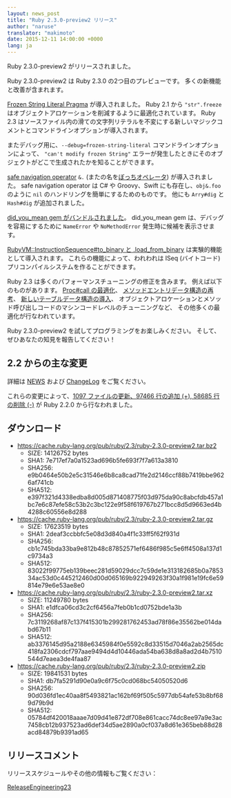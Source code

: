 ```yaml
---
layout: news_post
title: "Ruby 2.3.0-preview2 リリース"
author: "naruse"
translator: "makimoto"
date: 2015-12-11 14:00:00 +0000
lang: ja
---
```


Ruby 2.3.0-preview2 がリリースされました。

Ruby 2.3.0-preview2 は Ruby 2.3.0 の2つ目のプレビューです。
多くの新機能と改善が含まれます。

[Frozen String Literal Pragma](https://bugs.ruby-lang.org/issues/11473) が導入されました。
Ruby 2.1 から `"str".freeze` はオブジェクトアロケーションを削減するように最適化されています。
Ruby 2.3 はソースファイル内の滑ての文字列リテラルを不変にする新しいマジックコメントとコマンドラインオプションが導入されます。

またデバッグ用に、`--debug=frozen-string-literal` コマンドラインオプションによって、
`"can't modify frozen String"` エラーが発生したときにそのオブジェクトがどこで生成されたかを知ることができます。

[safe navigation operator](https://bugs.ruby-lang.org/issues/11537) `&.` (またの名を[ぼっちオペレータ](https://instagram.com/p/-M9l6mRPLR/)) が導入されました。
safe navigation operator は C# や Groovy、Swift にも存在し、`obj&.foo` のように `nil` のハンドリングを簡単にするためのものです。
他にも `Arry#dig` と `Hash#dig` が追加されました。

[did_you_mean gem がバンドルされました](https://bugs.ruby-lang.org/issues/11252)。
did_you_mean gem は、デバッグを容易にするために `NameError` や `NoMethodError` 発生時に候補を表示させます。

[RubyVM::InstructionSequence#to_binary と .load_from_binary](https://bugs.ruby-lang.org/issues/11788) は実験的機能として導入されます。
これらの機能によって、われわれは ISeq (バイトコード) プリコンパイルシステムを作ることができます。

Ruby 2.3 は多くのパフォーマンスチューニングの修正を含みます。
例えば以下のものがあります。
[Proc#call の最適化](https://bugs.ruby-lang.org/issues/11569)、
[メソッドエントリデータ構造の再考](https://bugs.ruby-lang.org/issues/11278)、
[新しいテーブルデータ構造の導入](https://bugs.ruby-lang.org/issues/11420)、
オブジェクトアロケーションとメソッド呼び出しコードのマシンコードレベルのチューニングなど、
その他多くの最適化が行なわれています。

Ruby 2.3.0-preview2 を試してプログラミングをお楽しみください。
そして、ぜひあなたの知見を報告してください！

## 2.2 からの主な変更

詳細は [NEWS](https://github.com/ruby/ruby/blob/v2_3_0_preview2/NEWS) および
[ChangeLog](https://github.com/ruby/ruby/blob/v2_3_0_preview2/ChangeLog)
をご覧ください。

これらの変更によって、[1097 ファイルの更新、97466 行の追加 (+), 58685 行の削除 (-)](https://github.com/ruby/ruby/compare/v2_2_0...v2_3_0_preview2) が Ruby 2.2.0 から行なわれました。

## ダウンロード

* <https://cache.ruby-lang.org/pub/ruby/2.3/ruby-2.3.0-preview2.tar.bz2>
  * SIZE:   14126752 bytes
  * SHA1:   7e717ef7a0a1523ad696b5fe693f7f7a613a3810
  * SHA256: e9b0464e50b2e5c31546e6b8ca8cad71fe2d2146ccf88b7419bbe9626af741cb
  * SHA512: e397f321d4338edba8d005d871408775f03d975da90c8abcfdb457a1bc7e6c87efe58c53b2c3bc122e9f58f619767b271bcc8d5d9663ed4b4288c60556e8d288
* <https://cache.ruby-lang.org/pub/ruby/2.3/ruby-2.3.0-preview2.tar.gz>
  * SIZE:   17623519 bytes
  * SHA1:   2deaf3ccbbfc5e08d3d840a4f1c33ff5f62f931d
  * SHA256: cb1c745bda33ba9e812b48c87852571ef6486f985c5e6ff4508a137d1c9734a3
  * SHA512: 83022f99775eb139beec281d59029dcc7c59de1e313182685b0a785334ac53d0c445212460d00d065169b922949263f30a1f981e19fc6e59814e79e6e53ae8e0
* <https://cache.ruby-lang.org/pub/ruby/2.3/ruby-2.3.0-preview2.tar.xz>
  * SIZE:   11249780 bytes
  * SHA1:   e1dfca06cd3c2cf6456a7feb0b1cd0752bde1a3b
  * SHA256: 7c3119268af87c137f415301b299281762453ad78f86e35562be014dabd67b11
  * SHA512: ab3376145d95a2188e6345984f0e5592c8d33515d7046a2ab2565dc418fa2306cdcf797aae9494d4d10446ada54ba638d8a8ad2d4b7510544d7eaea3de4faa87
* <https://cache.ruby-lang.org/pub/ruby/2.3/ruby-2.3.0-preview2.zip>
  * SIZE:   19841531 bytes
  * SHA1:   db7fa5291d90e0a9c6f75c0cd068bc54050520d6
  * SHA256: 90d036fd1ec40aa8f5493821ac162bf69f505c5977db54afe53b8bf689d79b9d
  * SHA512: 05784df420018aaae7d09d41e872df708e861cacc74dc8ee97a9e3ac7458cb12b937523ad6def34d5ae2890a0cf037a8d61e365beb88d28acd84879b9391ad65

## リリースコメント

リリーススケジュールやその他の情報もご覧ください：

[ReleaseEngineering23](https://bugs.ruby-lang.org/projects/ruby-trunk/wiki/ReleaseEngineering23)
